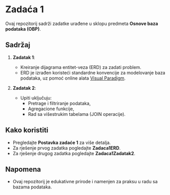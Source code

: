 # Zadaća 1
Ovaj repozitorij sadrži zadatke urađene u sklopu predmeta **Osnove baza podataka (OBP)**.  

## Sadržaj
1. **Zadatak 1**:  
   - Kreiranje dijagrama entitet-veza (ERD) za zadati problem.
   - ERD je izrađen koristeći standardne konvencije za modelovanje baza podataka, uz pomoć online alata [Visual Paradigm](https://online.visual-paradigm.com).

2. **Zadatak 2**:  
   - Upiti uključuju:
     - Pretrage i filtriranje podataka,
     - Agregacione funkcije,
     - Rad sa višestrukim tabelama (JOIN operacije).  

## Kako koristiti
- Pregledajte **Postavka zadaće 1** za više detalja.
- Za rješenje prvog zadatka pogledajte **Zadaca1ERD**.  
- Za rješenje drugog zadatka pogledajte **Zadaca1Zadatak2**. 

## Napomena
- Ovaj repozitorij je edukativne prirode i namenjen za praksu u radu sa bazama podataka.
